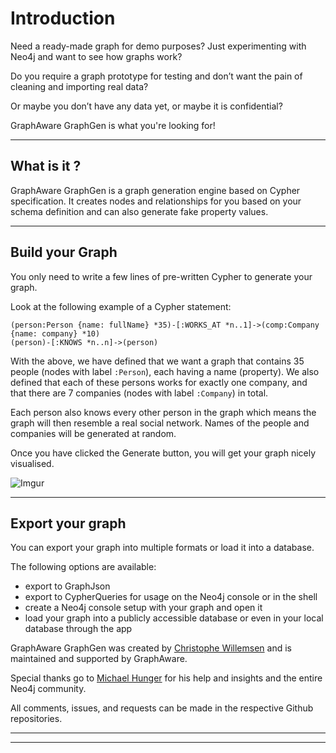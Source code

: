 # Introduction

Need a ready-made graph for demo purposes? Just experimenting with Neo4j and want to see how graphs work?

Do you require a graph prototype for testing and don’t want the pain of cleaning and importing real data?

Or maybe you don’t have any data yet, or maybe it is confidential?

GraphAware GraphGen is what you're looking for!


---


## What is it ?
GraphAware GraphGen is a graph generation engine based on Cypher specification.
It creates nodes and relationships for you based on your schema definition and can also generate fake property values.


---

## Build your Graph

You only need to write a few lines of pre-written Cypher to generate your graph.

Look at the following example of a Cypher statement:

```cypher
(person:Person {name: fullName} *35)-[:WORKS_AT *n..1]->(comp:Company {name: company} *10)
(person)-[:KNOWS *n..n]->(person)
```

With the above, we have defined that we want a graph that contains 35 people (nodes with label `:Person`),
each having a name (property). We also defined that each of these persons works for exactly one company,
and that there are 7 companies (nodes with label `:Company`) in total.

Each person also knows every other person in the graph which means the graph will then resemble a real social network.
Names of the people and companies will be generated at random.

Once you have clicked the Generate button, you will get your graph nicely visualised.

![Imgur](http://imgur.com/v73yXpX)

---

## Export your graph

You can export your graph into multiple formats or load it into a database.

The following options are available:

* export to GraphJson
* export to CypherQueries for usage on the Neo4j console or in the shell
* create a Neo4j console setup with your graph and open it
* load your graph into a publicly accessible database or even in your local database through the app



GraphAware GraphGen was created by [Christophe Willemsen](https://twitter.com/ikwattro) and is maintained and supported by GraphAware.

Special thanks go to [Michael Hunger](https://twitter.com/mesirii) for his help and insights and the entire Neo4j community.

All comments, issues, and requests can be made in the respective Github repositories.

---


---





